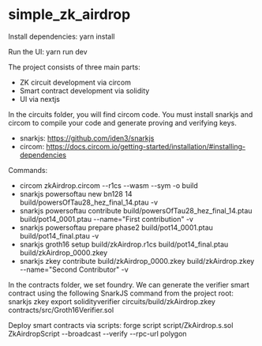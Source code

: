 # simple_zk_airdrop


Install dependencies: yarn install

Run the UI: yarn run dev

The project consists of three main parts:
* ZK circuit development via circom
* Smart contract development via solidity
* UI via nextjs

In the circuits folder, you will find circom code. 
You must install snarkjs and circom to compile your code and generate proving and verifying keys. 
* snarkjs: https://github.com/iden3/snarkjs
* circom: https://docs.circom.io/getting-started/installation/#installing-dependencies

Commands: 
- circom zkAirdrop.circom --r1cs --wasm --sym -o build
- snarkjs powersoftau new bn128 14 build/powersOfTau28_hez_final_14.ptau -v
- snarkjs powersoftau contribute build/powersOfTau28_hez_final_14.ptau build/pot14_0001.ptau --name="First contribution" -v
- snarkjs powersoftau prepare phase2 build/pot14_0001.ptau build/pot14_final.ptau -v
- snarkjs groth16 setup build/zkAirdrop.r1cs build/pot14_final.ptau build/zkAirdrop_0000.zkey
- snarkjs zkey contribute build/zkAirdrop_0000.zkey build/zkAirdrop.zkey --name="Second Contributor" -v

In the contracts folder, we set foundry.
We can generate the verifier smart contract using the following SnarkJS command from the project root: snarkjs zkey export solidityverifier circuits/build/zkAirdrop.zkey contracts/src/Groth16Verifier.sol

Deploy smart contracts via scripts:  forge script script/ZkAirdrop.s.sol ZkAirdropScript --broadcast --verify --rpc-url polygon
